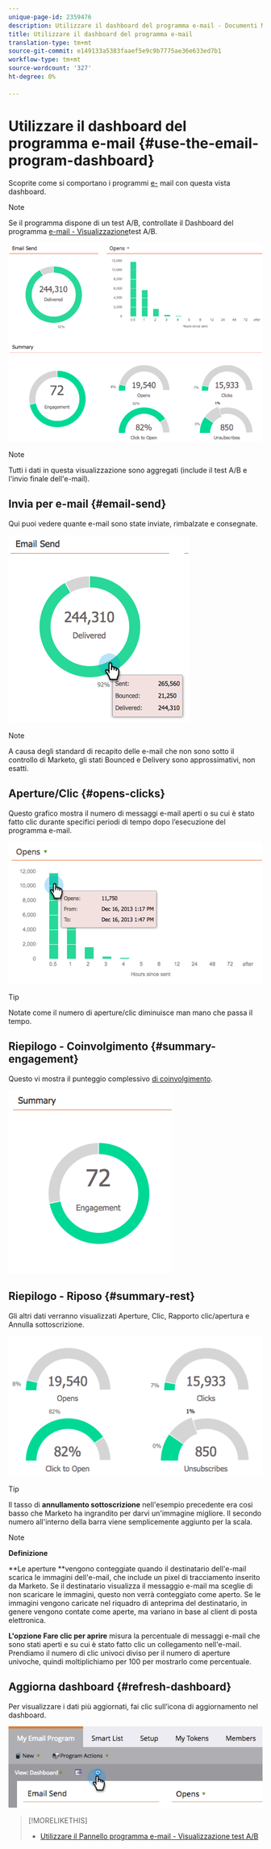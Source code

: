 ```yaml
---
unique-page-id: 2359476
description: Utilizzare il dashboard del programma e-mail - Documenti Marketo - Documentazione del prodotto
title: Utilizzare il dashboard del programma e-mail
translation-type: tm+mt
source-git-commit: e149133a5383faaef5e9c9b7775ae36e633ed7b1
workflow-type: tm+mt
source-wordcount: '327'
ht-degree: 0%

---
```



# Utilizzare il dashboard del programma e-mail {#use-the-email-program-dashboard}

Scoprite come si comportano i programmi [e-](http://docs.marketo.com/display/docs/email+programs) mail con questa vista dashboard.

>[!NOTE]
>
>Se il programma dispone di un test A/B, controllate il Dashboard del programma [e-mail - Visualizzazione](../../../../product-docs/email-marketing/email-programs/email-program-actions/email-test-a-b-test/use-the-email-program-dashboard-a-b-test-view.md)test A/B.

![](assets/image2014-9-12-14-3a12-3a56.png)

>[!NOTE]
>
>Tutti i dati in questa visualizzazione sono aggregati (include il test A/B e l&#39;invio finale dell&#39;e-mail).

## Invia per e-mail {#email-send}

Qui puoi vedere quante e-mail sono state inviate, rimbalzate e consegnate.

![](assets/image2014-9-12-14-3a13-3a3.png)

>[!NOTE]
>
>A causa degli standard di recapito delle e-mail che non sono sotto il controllo di Marketo, gli stati Bounced e Delivery sono approssimativi, non esatti.

## Aperture/Clic {#opens-clicks}

Questo grafico mostra il numero di messaggi e-mail aperti o su cui è stato fatto clic durante specifici periodi di tempo dopo l’esecuzione del programma e-mail.

![](assets/image2014-9-12-14-3a13-3a7.png)

>[!TIP]
>
>Notate come il numero di aperture/clic diminuisce man mano che passa il tempo.

## Riepilogo - Coinvolgimento {#summary-engagement}

Questo vi mostra il punteggio complessivo [di coinvolgimento](../../../../product-docs/email-marketing/drip-nurturing/reports-and-notifications/understanding-the-engagement-score.md).

![](assets/image2014-9-12-14-3a13-3a11.png)

## Riepilogo - Riposo {#summary-rest}

Gli altri dati verranno visualizzati Aperture, Clic, Rapporto clic/apertura e Annulla sottoscrizione.

![](assets/image2014-9-12-14-3a13-3a15.png)

>[!TIP]
>
>Il tasso di **annullamento sottoscrizione** nell&#39;esempio precedente era così basso che Marketo ha ingrandito per darvi un&#39;immagine migliore. Il secondo numero all&#39;interno della barra viene semplicemente aggiunto per la scala.

>[!NOTE]
>
>**Definizione**
>
>**Le aperture **vengono conteggiate quando il destinatario dell&#39;e-mail scarica le immagini dell&#39;e-mail, che include un pixel di tracciamento inserito da Marketo. Se il destinatario visualizza il messaggio e-mail ma sceglie di non scaricare le immagini, questo non verrà conteggiato come aperto. Se le immagini vengono caricate nel riquadro di anteprima del destinatario, in genere vengono contate come aperte, ma variano in base al client di posta elettronica.
>
>**L&#39;opzione Fare clic per aprire** misura la percentuale di messaggi e-mail che sono stati aperti e su cui è stato fatto clic un collegamento nell&#39;e-mail. Prendiamo il numero di clic univoci diviso per il numero di aperture univoche, quindi moltiplichiamo per 100 per mostrarlo come percentuale.

## Aggiorna dashboard {#refresh-dashboard}

Per visualizzare i dati più aggiornati, fai clic sull’icona di aggiornamento nel dashboard.

![](assets/refreshicon.png)

>[!MORELIKETHIS]
>
>* [Utilizzare il Pannello programma e-mail - Visualizzazione test A/B](../../../../product-docs/email-marketing/email-programs/email-program-actions/email-test-a-b-test/use-the-email-program-dashboard-a-b-test-view.md)

>



